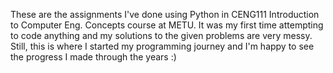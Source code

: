 These are the assignments I've done using Python in CENG111 Introduction to Computer Eng. Concepts course at METU. 
It was my first time attempting to code anything and my solutions to the given problems are very messy.
Still, this is where I started my programming journey and I'm happy to see the progress I made through the years :)
